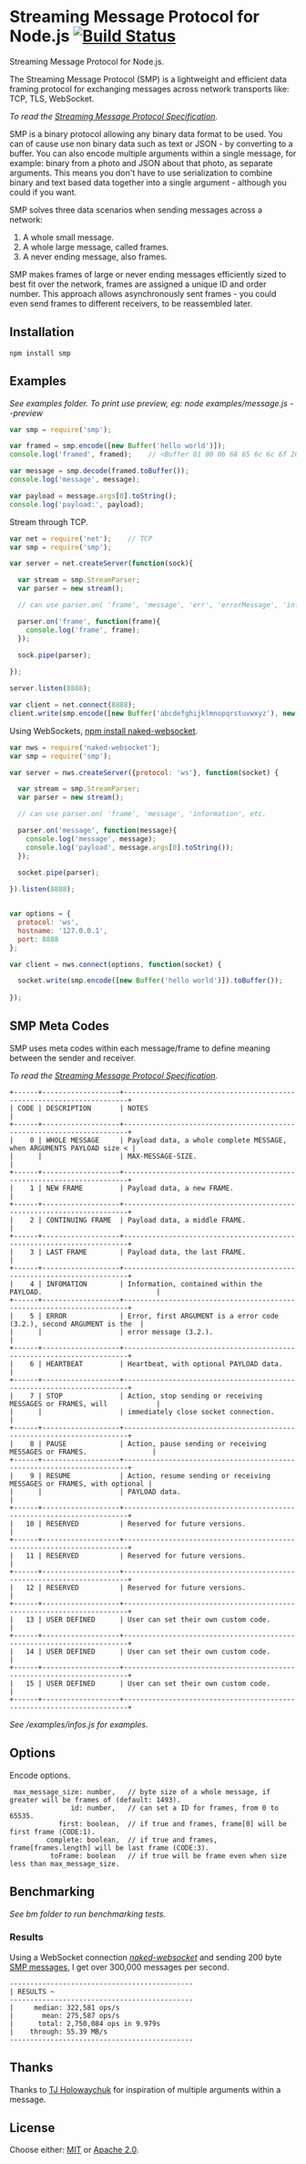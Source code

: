 # Streaming Message Protocol for Node.js [![Build Status](https://api.travis-ci.org/smprotocol/smp-node.png)](https://travis-ci.org/smprotocol/smp-node)

Streaming Message Protocol for Node.js.  

The Streaming Message Protocol (SMP) is a lightweight and efficient data framing protocol for 
exchanging messages across network transports like: TCP, TLS, WebSocket. 

_To read the [Streaming Message Protocol Specification](http://smprotocol.github.io/)._

SMP is a binary protocol allowing any binary data format to be used. You can of cause use non 
binary data such as text or JSON - by converting to a buffer. You can also encode multiple 
arguments within a single message, for example: binary from a photo and JSON about that photo, as 
separate arguments. This means you don't have to use serialization to combine binary and text based 
data together into a single argument - although you could if you want.

SMP solves three data scenarios when sending messages across a network:

1. A whole small message.
2. A whole large message, called frames.
3. A never ending message, also frames.

SMP makes frames of large or never ending messages efficiently sized to best fit over the network, 
frames are assigned a unique ID and order number. This approach allows asynchronously sent frames - 
you could even send frames to different receivers, to be reassembled later.


## Installation

```
npm install smp
```


## Examples

_See examples folder. To print use preview, eg: node examples/message.js --preview_

```js
var smp = require('smp');

var framed = smp.encode([new Buffer('hello world')]);
console.log('framed', framed);    // <Buffer 01 00 0b 68 65 6c 6c 6f 20 77 6f 72 6c 64>

var message = smp.decode(framed.toBuffer());
console.log('message', message);

var payload = message.args[0].toString();
console.log('payload:', payload);

```
Stream through TCP.

```js
var net = require('net');    // TCP
var smp = require('smp');

var server = net.createServer(function(sock){

  var stream = smp.StreamParser;
  var parser = new stream();

  // can use parser.on( 'frame', 'message', 'err', 'errorMessage', 'information', etc.

  parser.on('frame', function(frame){
    console.log('frame', frame);
  });

  sock.pipe(parser);
  
});

server.listen(8888);

var client = net.connect(8888);
client.write(smp.encode([new Buffer('abcdefghijklmnopqrstuvwxyz'), new Buffer('0123456789')], {max_message_size: 10, id: 555, first: true}).toBuffer());

```
Using WebSockets, [npm install naked-websocket](https://github.com/fluidecho/naked-websocket).

```js
var nws = require('naked-websocket');
var smp = require('smp');

var server = nws.createServer({protocol: 'ws'}, function(socket) {

  var stream = smp.StreamParser;
  var parser = new stream();

  // can use parser.on( 'frame', 'message', 'information', etc.

  parser.on('message', function(message){
    console.log('message', message);
    console.log('payload', message.args[0].toString());
  });

  socket.pipe(parser);
  
}).listen(8888);


var options = {
  protocol: 'ws',
  hostname: '127.0.0.1',
  port: 8888
};

var client = nws.connect(options, function(socket) {

  socket.write(smp.encode([new Buffer('hello world')]).toBuffer());
  
});

```


## SMP Meta Codes

SMP uses meta codes within each message/frame to define meaning between the sender and receiver.

_To read the [Streaming Message Protocol Specification](http://smprotocol.github.io/)._

```
+------+-------------------+-----------------------------------------------------------------------+
| CODE | DESCRIPTION       | NOTES                                                                 |
+------+-------------------+-----------------------------------------------------------------------+
|    0 | WHOLE MESSAGE     | Payload data, a whole complete MESSAGE, when ARGUMENTS PAYLOAD size < | 
|      |                   | MAX-MESSAGE-SIZE.                                                     |
+------+-------------------+-----------------------------------------------------------------------+
|    1 | NEW FRAME         | Payload data, a new FRAME.                                            |
+------+-------------------+-----------------------------------------------------------------------+
|    2 | CONTINUING FRAME  | Payload data, a middle FRAME.                                         |
+------+-------------------+-----------------------------------------------------------------------+
|    3 | LAST FRAME        | Payload data, the last FRAME.                                         |
+------+-------------------+-----------------------------------------------------------------------+
|    4 | INFOMATION        | Information, contained within the PAYLOAD.                            |
+------+-------------------+-----------------------------------------------------------------------+
|    5 | ERROR             | Error, first ARGUMENT is a error code (3.2.), second ARGUMENT is the  |
|      |                   | error message (3.2.).                                                 |
+------+-------------------+-----------------------------------------------------------------------+
|    6 | HEARTBEAT         | Heartbeat, with optional PAYLOAD data.                                |
+------+-------------------+-----------------------------------------------------------------------+
|    7 | STOP              | Action, stop sending or receiving MESSAGES or FRAMES, will            |
|      |                   | immediately close socket connection.                                  |
+------+-------------------+-----------------------------------------------------------------------+
|    8 | PAUSE             | Action, pause sending or receiving MESSAGES or FRAMES.                |
+------+-------------------+-----------------------------------------------------------------------+
|    9 | RESUME            | Action, resume sending or receiving MESSAGES or FRAMES, with optional |
|      |                   | PAYLOAD data.                                                         |
+------+-------------------+-----------------------------------------------------------------------+
|   10 | RESERVED          | Reserved for future versions.                                         |
+------+-------------------+-----------------------------------------------------------------------+
|   11 | RESERVED          | Reserved for future versions.                                         |
+------+-------------------+-----------------------------------------------------------------------+
|   12 | RESERVED          | Reserved for future versions.                                         |
+------+-------------------+-----------------------------------------------------------------------+
|   13 | USER DEFINED      | User can set their own custom code.                                   |
+------+-------------------+-----------------------------------------------------------------------+
|   14 | USER DEFINED      | User can set their own custom code.                                   |
+------+-------------------+-----------------------------------------------------------------------+
|   15 | USER DEFINED      | User can set their own custom code.                                   |
+------+-------------------+-----------------------------------------------------------------------+
```

_See /examples/infos.js for examples._


## Options

Encode options.
```
 max_message_size: number,   // byte size of a whole message, if greater will be frames of (default: 1493).
               id: number,   // can set a ID for frames, from 0 to 65535.
            first: boolean,  // if true and frames, frame[0] will be first frame (CODE:1).
         complete: boolean,  // if true and frames, frame[frames.length] will be last frame (CODE:3).
          toFrame: boolean   // if true will be frame even when size less than max_message_size.
```


## Benchmarking

_See bm folder to run benchmarking tests._

### Results

Using a WebSocket connection _[naked-websocket](https://github.com/fluidecho/naked-websocket)_ and 
sending 200 byte [SMP messages](https://github.com/smprotocol/smp-node), I get over 300,000 messages per second.

```
---------------------------------------------
| RESULTS ~
---------------------------------------------
|     median: 322,581 ops/s
|       mean: 275,587 ops/s
|      total: 2,750,084 ops in 9.979s
|    through: 55.39 MB/s
---------------------------------------------
```


## Thanks

Thanks to [TJ Holowaychuk](https://github.com/tj/node-amp) for inspiration of multiple arguments within a message.


## License

Choose either: [MIT](http://opensource.org/licenses/MIT) or [Apache 2.0](http://www.apache.org/licenses/LICENSE-2.0).
